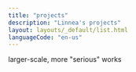 ```yaml
---
title: "projects"
description: "Linnea's projects"
layout: layouts/_default/list.html
languageCode: "en-us"
---
```


larger-scale, more "serious" works